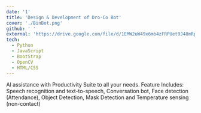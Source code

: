 ```yaml
---
date: '1'
title: 'Design & Development of Dro-Co Bot'
cover: './BinBot.png'
github: ' '
external: 'https://drive.google.com/file/d/1EMW2uW49x6mb4zFRPUet9J48mRpomb0F/view'
tech:
  - Python
  - JavaScript
  - BootStrap
  - OpenCV
  - HTML/CSS
---
```


Al assistance with Productivity Suite to all your needs.
Feature Includes:
Speech recognition and text-to-speech,
Conversation bot,
Face detection (Attendance),
Object Detection,
Mask Detection and Temperature sensing (non-contact)